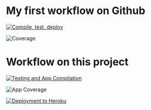 # My first workflow on Github

[![Compile, test, deploy](https://github.com/rowter4/iss-project/actions/workflows/main.yaml/badge.svg)](https://github.com/rowter4/iss-project/actions/workflows/main.yaml)

![Coverage](https://rowtering.sgp1.digitaloceanspaces.com/coverage/iss-project/jacoco.svg)




# Workflow on this project

[![Testing and App Compilation](https://github.com/rowter4/iss-project/actions/workflows/main.yaml/badge.svg)](https://github.com/rowter4/iss-projec/actions/workflows/main.yaml)

![App Coverage]([https://rowtering.sgp1.digitaloceanspaces.com/coverage/iss-project/jacoco.svg](https://rowtering.sgp1.digitaloceanspaces.com/coverage/iss-project/jacoco.svg))


[![Deployment to Heroku](https://github.com/rowter4/iss-project/actions/workflows/deploy.yaml/badge.svg)](https://github.com/rowter4/iss-project/actions/workflows/deploy.yaml)
